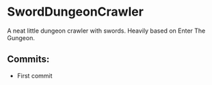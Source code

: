 # SwordDungeonCrawler
A neat little dungeon crawler with swords. Heavily based on Enter The Gungeon.

## Commits:
* First commit
